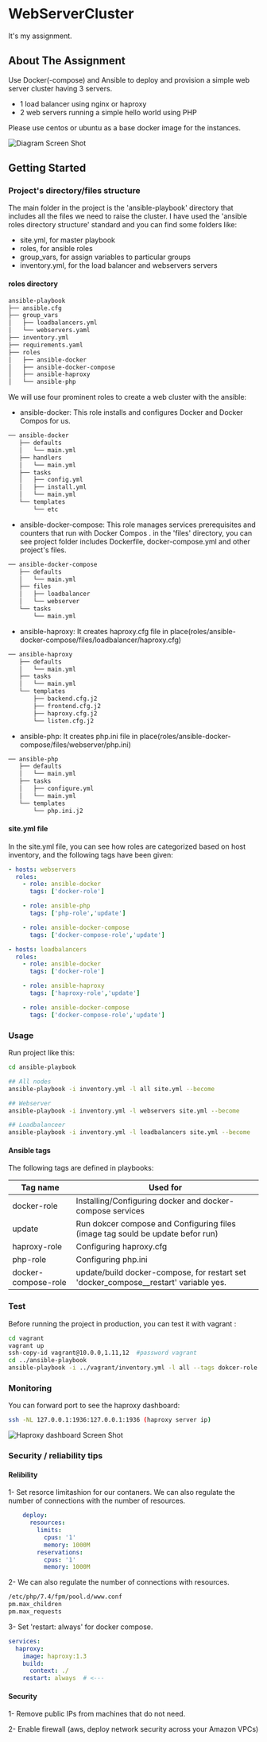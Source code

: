 # WebServerCluster
It's my assignment.<br/>

## About The Assignment

Use Docker(-compose) and Ansible to deploy and provision a simple web server cluster having 3 servers.

- 1 load balancer using nginx or haproxy
- 2 web servers running a simple hello world using PHP

Please use centos or ubuntu as a base docker image for the instances.<br/>


![Diagram Screen Shot](diagram-web-server-cluster.png?raw=true "Title")<br/>

<!-- GETTING STARTED -->
## Getting Started

### Project's directory/files structure

The main folder in the project is the 'ansible-playbook' directory that includes all the files we need to raise the cluster. I have used the 'ansible roles directory structure' standard and you can find some folders like:

- site.yml, for master playbook
- roles, for ansible roles 
- group_vars, for assign variables to particular groups
- inventory.yml, for the load balancer and webservers servers

#### roles directory
``` bash
ansible-playbook
├── ansible.cfg
├── group_vars
│   ├── loadbalancers.yml
│   └── webservers.yaml
├── inventory.yml
├── requirements.yaml
├── roles
│   ├── ansible-docker
│   ├── ansible-docker-compose
│   ├── ansible-haproxy
│   └── ansible-php
```


We will use four prominent roles to create a web cluster with the ansible:


- ansible-docker: This role installs and configures Docker and Docker Compos for us. 
```bash
── ansible-docker
   ├── defaults
   │   └── main.yml
   ├── handlers
   │   └── main.yml
   ├── tasks
   │   ├── config.yml
   │   ├── install.yml
   │   └── main.yml
   └── templates
       └── etc
```
- ansible-docker-compose: This role manages services prerequisites and counters that run with Docker Compos . in the 'files' directory, you can see project folder includes Dockerfile, docker-compose.yml and other project's files. 
``` bash
── ansible-docker-compose
   ├── defaults
   │   └── main.yml
   ├── files
   │   ├── loadbalancer
   │   └── webserver
   └── tasks
       └── main.yml
```
- ansible-haproxy: It creates haproxy.cfg file in place(roles/ansible-docker-compose/files/loadbalancer/haproxy.cfg) 
``` bash 
── ansible-haproxy
   ├── defaults
   │   └── main.yml
   ├── tasks
   │   └── main.yml
   └── templates
       ├── backend.cfg.j2
       ├── frontend.cfg.j2
       ├── haproxy.cfg.j2
       └── listen.cfg.j2
```
- ansible-php: It creates php.ini file in place(roles/ansible-docker-compose/files/webserver/php.ini) 
``` bash 
── ansible-php
   ├── defaults
   │   └── main.yml
   ├── tasks
   │   ├── configure.yml
   │   └── main.yml
   └── templates
       └── php.ini.j2
```

#### site.yml file

In the site.yml file, you can see how roles are categorized based on host inventory, and the following tags have been given:

``` yaml
- hosts: webservers
  roles:
    - role: ansible-docker
      tags: ['docker-role']

    - role: ansible-php
      tags: ['php-role','update']

    - role: ansible-docker-compose
      tags: ['docker-compose-role','update']

- hosts: loadbalancers
  roles:
    - role: ansible-docker
      tags: ['docker-role']

    - role: ansible-haproxy
      tags: ['haproxy-role','update']

    - role: ansible-docker-compose
      tags: ['docker-compose-role','update']
```

### Usage

Run project like this:

``` bash
cd ansible-playbook

## All nodes 
ansible-playbook -i inventory.yml -l all site.yml --become 

## Webserver 
ansible-playbook -i inventory.yml -l webservers site.yml --become 

## Loadbalanceer
ansible-playbook -i inventory.yml -l loadbalancers site.yml --become 
```

#### Ansible tags

The following tags are defined in playbooks:

|                       Tag name | Used for                                        
|--------------------------------|-------------------------------------------------
|                    docker-role | Installing/Configuring docker and docker-compose services 
|                         update | Run dokcer compose and Configuring files  (image tag sould be update befor run) 
|                   haproxy-role | Configuring haproxy.cfg
|                       php-role | Configuring php.ini
|            docker-compose-role | update/build docker-compose, for restart set 'docker_compose__restart' variable yes.

### Test

Before running the project in production, you can test it with vagrant :

``` bash
cd vagrant
vagrant up
ssh-copy-id vagrant@10.0.0,1.11,12  #password vagrant
cd ../ansible-playbook 
ansible-playbook -i ../vagrant/inventory.yml -l all --tags dokcer-role site.yml --become 
```

### Monitoring
You can forward port to see the haproxy dashboard:

```bash
ssh -NL 127.0.0.1:1936:127.0.0.1:1936 (haproxy server ip)
```

![Haproxy dashboard Screen Shot](haproxy-dashboard.png?raw=true )<br/>

### Security / reliability tips

#### Relibility

1- Set resorce limitashion for our contaners. We can also regulate the number of connections with the number of resources.
``` yaml
    deploy:
      resources:
        limits:
          cpus: '1'
          memory: 1000M
        reservations:
          cpus: '1'
          memory: 1000M
```
2- We can also regulate the number of connections with resources.

``` bash
/etc/php/7.4/fpm/pool.d/www.conf
pm.max_children
pm.max_requests

```
3- Set 'restart: always' for docker compose.
``` yaml
services:
  haproxy:
    image: haproxy:1.3
    build: 
      context: ./
    restart: always  # <---
```
#### Security

1- Remove public IPs from machines that do not need.

2- Enable firewall (aws, deploy network security across your Amazon VPCs)

